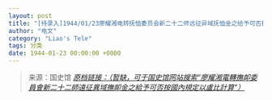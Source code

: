 ```yaml
---
layout: post
title: "[待录入]1944/01/23廖耀湘电转抚恤委员会新二十二师远征异域抚恤金之给予可否按国内规定以卢比计算"
author: "电文"
category: "Liao's Tele"
tags: 分类
date: 1944-01-23 00:00:00 +0000
---
```

> 来源：国史馆 [*原档链接：（暂缺，可于国史馆网站搜索“廖耀湘電轉撫卹委員會新二十二師遠征異域撫卹金之給予可否按國內規定以盧比計算”）*]()
